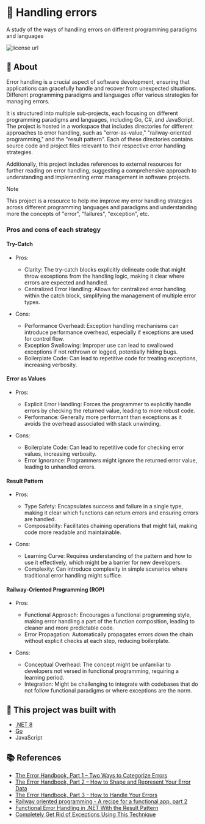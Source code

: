 # 🤬 Handling errors

A study of the ways of handling errors on different programming paradigms and languages

<img alt="license url" src="https://img.shields.io/badge/license%20-MIT-1C1E26?style=for-the-badge&labelColor=1C1E26&color=F03A17">

## 📖 About

Error handling is a crucial aspect of software development, ensuring that applications can gracefully handle and recover from unexpected situations. Different programming paradigms and languages offer various strategies for managing errors.

It is structured into multiple sub-projects, each focusing on different programming paradigms and languages, including Go, C#, and JavaScript. The project is hosted in a workspace that includes directories for different approaches to error handling, such as "error-as-value," "railway-oriented programming," and the "result pattern". Each of these directories contains source code and project files relevant to their respective error handling strategies.

Additionally, this project includes references to external resources for further reading on error handling, suggesting a comprehensive approach to understanding and implementing error management in software projects.

> [!NOTE]
> This project is a resource to help me improve my error handling strategies across different programming languages and paradigms and understanding more the concepts of "error", "failures", "exception", etc.

### Pros and cons of each strategy

#### Try-Catch

- Pros:
  - Clarity: The try-catch blocks explicitly delineate code that might throw exceptions from the handling logic, making it clear where errors are expected and handled.
  - Centralized Error Handling: Allows for centralized error handling within the catch block, simplifying the management of multiple error types.

- Cons:
  - Performance Overhead: Exception handling mechanisms can introduce performance overhead, especially if exceptions are used for control flow.
  - Exception Swallowing: Improper use can lead to swallowed exceptions if not rethrown or logged, potentially hiding bugs.
  - Boilerplate Code: Can lead to repetitive code for treating exceptions, increasing verbosity.

#### Error as Values

- Pros:
  - Explicit Error Handling: Forces the programmer to explicitly handle errors by checking the returned value, leading to more robust code.
  - Performance: Generally more performant than exceptions as it avoids the overhead associated with stack unwinding.

- Cons:
  - Boilerplate Code: Can lead to repetitive code for checking error values, increasing verbosity.
  - Error Ignorance: Programmers might ignore the returned error value, leading to unhandled errors.

#### Result Pattern

- Pros:
  - Type Safety: Encapsulates success and failure in a single type, making it clear which functions can return errors and ensuring errors are handled.
  - Composability: Facilitates chaining operations that might fail, making code more readable and maintainable.

- Cons:
  - Learning Curve: Requires understanding of the pattern and how to use it effectively, which might be a barrier for new developers.
  - Complexity: Can introduce complexity in simple scenarios where traditional error handling might suffice.

#### Railway-Oriented Programming (ROP)

- Pros:
  - Functional Approach: Encourages a functional programming style, making error handling a part of the function composition, leading to cleaner and more predictable code.
  - Error Propagation: Automatically propagates errors down the chain without explicit checks at each step, reducing boilerplate.

- Cons:
  - Conceptual Overhead: The concept might be unfamiliar to developers not versed in functional programming, requiring a learning period.
  - Integration: Might be challenging to integrate with codebases that do not follow functional paradigms or where exceptions are the norm.

## 🧱 This project was built with

- [.NET 8](https://dotnet.microsoft.com/pt-br/download/dotnet/8.0)
- [Go](https://go.dev/)
- JavaScript

## 📚 References

- [The Error Handbook, Part 1 – Two Ways to Categorize Errors](https://spin.atomicobject.com/categorize-software-errors/)
- [The Error Handbook, Part 2 – How to Shape and Represent Your Error Data](https://spin.atomicobject.com/capturing-representing-errors/)
- [The Error Handbook, Part 3 – How to Handle Your Errors](https://spin.atomicobject.com/error-handling-process/)
- [Railway oriented programming - A recipe for a functional app, part 2](https://fsharpforfunandprofit.com/posts/recipe-part2/)
- [Functional Error Handling in .NET With the Result Pattern](https://www.milanjovanovic.tech/blog/functional-error-handling-in-dotnet-with-the-result-pattern)
- [Completely Get Rid of Exceptions Using This Technique](https://www.youtube.com/watch?v=C1oGnDEnS14)
